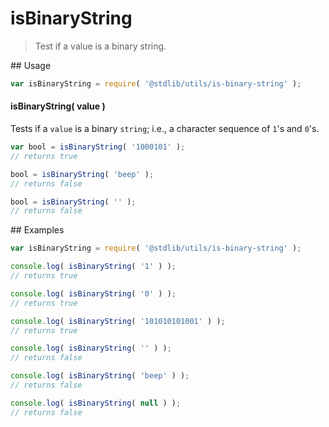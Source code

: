 isBinaryString
===
> Test if a value is a binary string.

<section class="usage">
## Usage

``` javascript
var isBinaryString = require( '@stdlib/utils/is-binary-string' );
```

#### isBinaryString( value )

Tests if a `value` is a binary `string`; i.e., a character sequence of `1`'s and `0`'s.

``` javascript
var bool = isBinaryString( '1000101' );
// returns true

bool = isBinaryString( 'beep' );
// returns false

bool = isBinaryString( '' );
// returns false
```
</section>

<!-- /.usage -->

<section class="examples">
## Examples

``` javascript
var isBinaryString = require( '@stdlib/utils/is-binary-string' );

console.log( isBinaryString( '1' ) );
// returns true

console.log( isBinaryString( '0' ) );
// returns true

console.log( isBinaryString( '101010101001' ) );
// returns true

console.log( isBinaryString( '' ) );
// returns false

console.log( isBinaryString( 'beep' ) );
// returns false

console.log( isBinaryString( null ) );
// returns false
```
</section>

<!-- /.examples -->

<section class="links">
</section>

<!-- /.links -->
